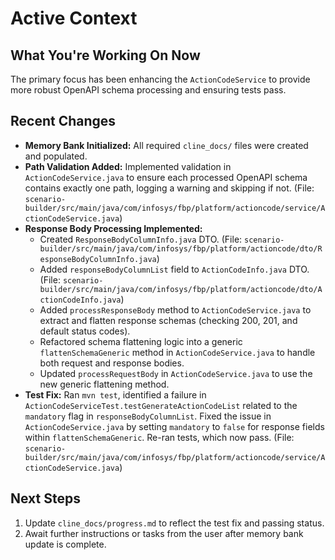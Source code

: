 # Active Context

## What You're Working On Now

The primary focus has been enhancing the `ActionCodeService` to provide more robust OpenAPI schema processing and ensuring tests pass.

## Recent Changes

*   **Memory Bank Initialized:** All required `cline_docs/` files were created and populated.
*   **Path Validation Added:** Implemented validation in `ActionCodeService.java` to ensure each processed OpenAPI schema contains exactly one path, logging a warning and skipping if not. (File: `scenario-builder/src/main/java/com/infosys/fbp/platform/actioncode/service/ActionCodeService.java`)
*   **Response Body Processing Implemented:**
    *   Created `ResponseBodyColumnInfo.java` DTO. (File: `scenario-builder/src/main/java/com/infosys/fbp/platform/actioncode/dto/ResponseBodyColumnInfo.java`)
    *   Added `responseBodyColumnList` field to `ActionCodeInfo.java` DTO. (File: `scenario-builder/src/main/java/com/infosys/fbp/platform/actioncode/dto/ActionCodeInfo.java`)
    *   Added `processResponseBody` method to `ActionCodeService.java` to extract and flatten response schemas (checking 200, 201, and default status codes).
    *   Refactored schema flattening logic into a generic `flattenSchemaGeneric` method in `ActionCodeService.java` to handle both request and response bodies.
    *   Updated `processRequestBody` in `ActionCodeService.java` to use the new generic flattening method.
*   **Test Fix:** Ran `mvn test`, identified a failure in `ActionCodeServiceTest.testGenerateActionCodeList` related to the `mandatory` flag in `responseBodyColumnList`. Fixed the issue in `ActionCodeService.java` by setting `mandatory` to `false` for response fields within `flattenSchemaGeneric`. Re-ran tests, which now pass. (File: `scenario-builder/src/main/java/com/infosys/fbp/platform/actioncode/service/ActionCodeService.java`)

## Next Steps

1.  Update `cline_docs/progress.md` to reflect the test fix and passing status.
2.  Await further instructions or tasks from the user after memory bank update is complete.
